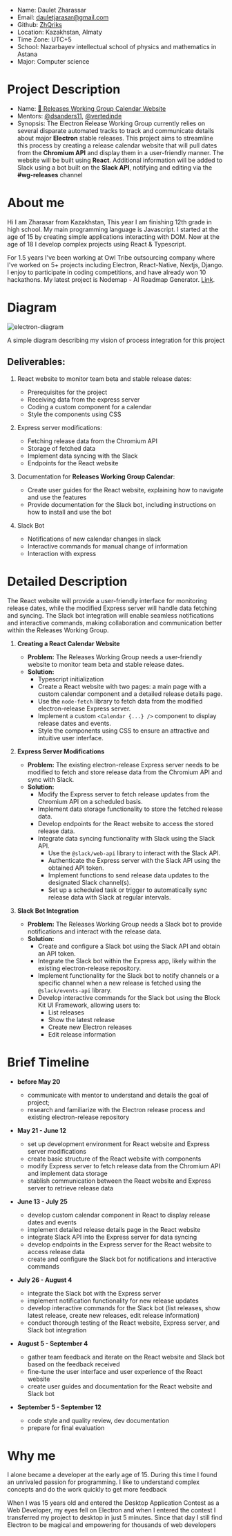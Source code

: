 - Name: Daulet Zharassar
- Email: dauletjarasar@gmail.com
- Github: [ZhQriks](https://github.com/zhqriks)
- Location: Kazakhstan, Almaty
- Time Zone: UTC+5
- School: Nazarbayev intellectual school of physics and mathematics in Astana
- Major: Computer science

**Project Description**
=====================
- Name: [📅 Releases Working Group Calendar Website](https://ccextractor.org/public/gsoc/rtorrent-modern-rpc/)
- Mentors: [@dsanders11](https://github.com/dsanders11), [@vertedinde](https://github.com/vertedinde)
- Synopsis:
  The Electron Release Working Group currently relies on several disparate automated tracks to track and communicate details about major **Electron** stable releases. This project aims to streamline this process by creating a release calendar website that will pull dates from the **Chromium API** and display them in a user-friendly manner. The website will be built using **React**. Additional information will be added to Slack using a bot built on the **Slack API**, notifying and editing via the **#wg-releases** channel


**About me**
=====================
Hi I am Zharasar from Kazakhstan, This year I am finishing 12th grade in high school. My main programming language is Javascript. I started at the age of 15 by creating simple applications interacting with DOM. Now at the age of 18 I develop complex projects using React & Typescript.

For 1.5 years I've been working at Owl Tribe outsourcing company where I've worked on 5+ projects including Electron, React-Native, Nextjs, Django. I enjoy to participate in coding competitions, and have already won 10 hackathons. My latest project is Nodemap - AI Roadmap Generator. [Link](https://nodemap.vercel.app).


**Diagram**
==
![electron-diagram](https://github.com/ZhQriks/gsoc-proposal/assets/49629027/f23a86f4-0adb-4dd4-9aa8-8c4165756545)

A simple diagram describing my vision of process integration for this project

## Deliverables:

1. React website to monitor team beta and stable release dates:
   - Prerequisites for the project
   - Receiving data from the express server
   - Coding a custom component for a calendar
   - Style the components using CSS

2. Express server modifications:
   - Fetching release data from the Chromium API
   - Storage of fetched data
   - Implement data syncing with the Slack
   - Endpoints for the React website

3. Documentation for **Releases Working Group Calendar**:
   - Create user guides for the React website, explaining how to navigate and use the features
   - Provide documentation for the Slack bot, including instructions on how to install and use the bot

4. Slack Bot
   - Notifications of new calendar changes in slack
   - Interactive commands for manual change of information
   - Interaction with express


**Detailed Description**
=====================
The React website will provide a user-friendly interface for monitoring release dates, while the modified Express server will handle data fetching and syncing. The Slack bot integration will enable seamless notifications and interactive commands, making collaboration and communication better within the Releases Working Group.


1. **Creating a React Calendar Website**
   - **Problem:** The Releases Working Group needs a user-friendly website to monitor team beta and stable release dates.
   - **Solution:**
     - Typescript initialization
     - Create a React website with two pages: a main page with a custom calendar component and a detailed release details page.
     - Use the `node-fetch` library to fetch data from the modified electron-release Express server.
     - Implement a custom `<Calendar {...} />` component to display release dates and events.
     - Style the components using CSS to ensure an attractive and intuitive user interface.

2. **Express Server Modifications**
   - **Problem:** The existing electron-release Express server needs to be modified to fetch and store release data from the Chromium API and sync with Slack.
   - **Solution:**
     - Modify the Express server to fetch release updates from the Chromium API on a scheduled basis.
     - Implement data storage functionality to store the fetched release data.
     - Develop endpoints for the React website to access the stored release data.
     - Integrate data syncing functionality with Slack using the Slack API.
       - Use the `@slack/web-api` library to interact with the Slack API.
       - Authenticate the Express server with the Slack API using the obtained API token.
       - Implement functions to send release data updates to the designated Slack channel(s).
       - Set up a scheduled task or trigger to automatically sync release data with Slack at regular intervals.

3. **Slack Bot Integration**
   - **Problem:** The Releases Working Group needs a Slack bot to provide notifications and interact with the release data.
   - **Solution:**
     - Create and configure a Slack bot using the Slack API and obtain an API token.
     - Integrate the Slack bot within the Express app, likely within the existing electron-release repository.
     - Implement functionality for the Slack bot to notify channels or a specific channel when a new release is fetched using the `@slack/events-api` library.
     - Develop interactive commands for the Slack bot using the Block Kit UI Framework, allowing users to:
       - List releases
       - Show the latest release
       - Create new Electron releases
       - Edit release information

**Brief Timeline**
=====================

- **before May 20**
  - communicate with mentor to understand and details the goal of project;
  - research and familiarize with the Electron release process and existing electron-release repository

- **May 21 - June 12**
  - set up development environment for React website and Express server modifications
  - create basic structure of the React website with components
  - modify Express server to fetch release data from the Chromium API and implement data storage
  - stablish communication between the React website and Express server to retrieve release data

- **June 13 - July 25**
  - develop custom calendar component in React to display release dates and events
  - implement detailed release details page in the React website
  - integrate Slack API into the Express server for data syncing
  - develop endpoints in the Express server for the React website to access release data
  - create and configure the Slack bot for notifications and interactive commands

- **July 26 - August 4**
  - integrate the Slack bot with the Express server
  - implement notification functionality for new release updates
  - develop interactive commands for the Slack bot (list releases, show latest release, create new releases, edit release information)
  - conduct thorough testing of the React website, Express server, and Slack bot integration

- **August 5 - September 4**
  - gather team feedback and iterate on the React website and Slack bot based on the feedback received
  - fine-tune the user interface and user experience of the React website
  - create user guides and documentation for the React website and Slack bot

- **September 5 - September 12**
  - code style and quality review, dev documentation
  - prepare for final evaluation

**Why me**
=====================
I alone became a developer at the early age of 15.  During this time I found an unrivaled passion for programming. I like to understand complex concepts and do the work quickly to get more feedback

When I was 15 years old and entered the Desktop Application Contest as a Web Developer, my eyes fell on Electron and when I entered the contest I transferred my project to desktop in just 5 minutes. Since that day I still find Electron to be magical and empowering for thousands of web developers
